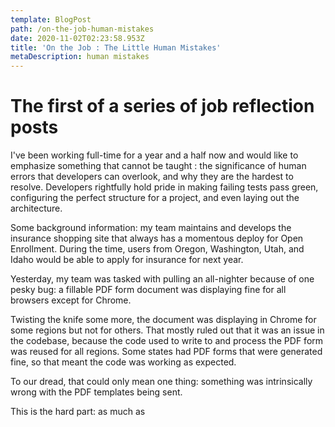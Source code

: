 ```yaml
---
template: BlogPost
path: /on-the-job-human-mistakes
date: 2020-11-02T02:23:58.953Z
title: 'On the Job : The Little Human Mistakes'
metaDescription: human mistakes
---
```

# The first of a series of job reflection posts

I've been working full-time for a year and a half now and would like to emphasize something that cannot be taught : the significance of human errors that developers can overlook, and why they are the hardest to resolve. Developers rightfully hold pride in making failing tests pass green, configuring the perfect structure for a project, and even laying out the architecture.

Some background information: my team maintains and develops the insurance shopping site that always has a momentous deploy for Open Enrollment. During the time, users from Oregon, Washington, Utah, and Idaho would be able to apply for insurance for next year.

Yesterday, my team was tasked with pulling an all-nighter because of one pesky bug: a fillable PDF form document was displaying fine for all browsers except for Chrome. 

Twisting the knife some more, the document was displaying in Chrome for some regions but not for others. That mostly ruled out that it was an issue in the codebase, because the code used to write to and process the PDF form was reused for all regions. Some states had PDF forms that were generated fine, so that meant the code was working as expected.

To our dread, that could only mean one thing: something was intrinsically wrong with the PDF templates being sent.

This is the hard part: as much as
